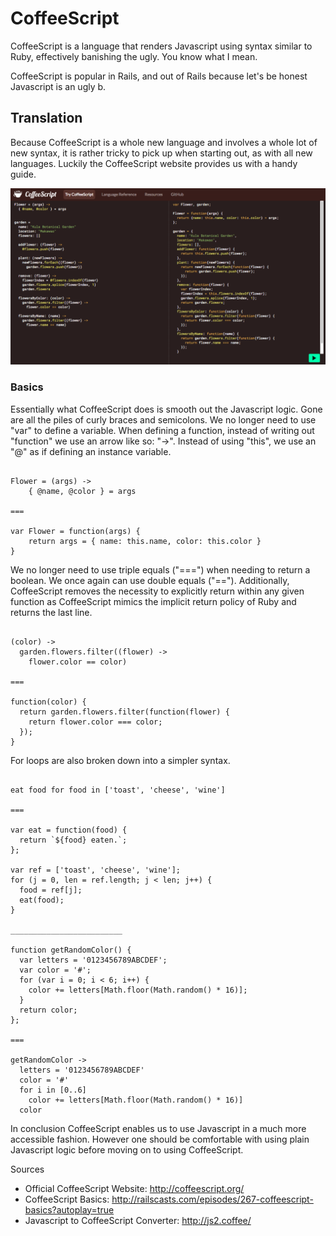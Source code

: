 # CoffeeScript

CoffeeScript is a language that renders Javascript using syntax similar to Ruby, effectively banishing the ugly. You know what I mean.

CoffeeScript is popular in Rails, and out of Rails because let's be honest Javascript is an ugly b.

## Translation

Because CoffeeScript is a whole new language and involves a whole lot of new syntax, it is rather tricky to pick up when starting out, as with all new languages. Luckily the CoffeeScript website provides us with a handy guide.

![CoffeScript.org](coffee-script-site.png)

### Basics

Essentially what CoffeeScript does is smooth out the Javascript logic. Gone are all the piles of curly braces and semicolons. We no longer need to use "var" to define a variable. When defining a function, instead of writing out "function" we use an arrow like so: "->". Instead of using "this", we use an "@" as if defining an instance variable.

```

Flower = (args) ->
	{ @name, @color } = args

===

var Flower = function(args) {
	return args = { name: this.name, color: this.color }
}

```

We no longer need to use triple equals ("===") when needing to return a boolean. We once again can use double equals ("=="). Additionally, CoffeeScript removes the necessity to explicitly return within any given function as CoffeeScript mimics the implicit return policy of Ruby and returns the last line.

```

(color) ->
  garden.flowers.filter((flower) ->
    flower.color == color)

===

function(color) {
  return garden.flowers.filter(function(flower) {
    return flower.color === color;
  });
}

```

For loops are also broken down into a simpler syntax. 

```

eat food for food in ['toast', 'cheese', 'wine']

===

var eat = function(food) {
  return `${food} eaten.`;
};

var ref = ['toast', 'cheese', 'wine'];
for (j = 0, len = ref.length; j < len; j++) {
  food = ref[j];
  eat(food);
}

_________________________

function getRandomColor() {
  var letters = '0123456789ABCDEF';
  var color = '#';
  for (var i = 0; i < 6; i++) {
    color += letters[Math.floor(Math.random() * 16)];
  }
  return color;
};

===

getRandomColor ->
  letters = '0123456789ABCDEF'
  color = '#'
  for i in [0..6]
    color += letters[Math.floor(Math.random() * 16)]
  color

```

In conclusion CoffeeScript enables us to use Javascript in a much more accessible fashion. However one should be comfortable with using plain Javascript logic before moving on to using CoffeeScript.

Sources

- Official CoffeeScript Website: http://coffeescript.org/
- CoffeeScript Basics: http://railscasts.com/episodes/267-coffeescript-basics?autoplay=true
- Javascript to CoffeeScript Converter: http://js2.coffee/
